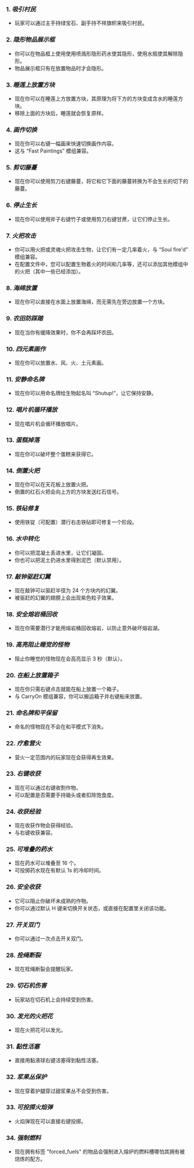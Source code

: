 ### **1.** *吸引村民*
* 玩家可以通过主手持绿宝石、副手持不祥旗帜来吸引村民。

### **2.** *隐形物品展示框*
* 你可以在物品框上使用使用喷溅形隐形药水使其隐形，使用水瓶使其解除隐形。
* 物品展示框只有在放置物品时才会隐形。

### **3.** *睡莲上放置方块*
* 现在你可以在睡莲上方放置方块，其原理为将下方的方块变成含水的睡莲方块。
* 移除上面的方块后，睡莲就会恢复原样。

### **4.** *画作切换*
* 现在你可以右键一幅画来快速切换画作内容。
* 这与 “Fast Paintings” 模组兼容。

### **5.** *剪切藤蔓*
* 现在你可以使用剪刀右键藤蔓，将它和它下面的藤蔓转换为不会生长的切下的藤蔓。

### **6.** *停止生长*
* 现在你可以使用斧子右键竹子或使用剪刀右键甘蔗，让它们停止生长。

### **7.** *火把攻击*
* 你可以用火把或灵魂火把攻击生物，让它们有一定几率着火，与 “Soul fire'd” 模组兼容。
* 在配置文件中，您可以配置生物着火的时间和几率等，还可以添加其他模组中的火把（其中一些已经添加）。

### **8.** *海绵放置*
* 现在你可以直接在水面上放置海绵，而无需先在旁边放置一个方块。

### **9.** *农田防踩踏*
* 现在当你有缓降效果时，你不会再踩坏农田。

### **10.** *四元素画作*
* 现在你可以放置水、风、火、土元素画。

### **11.** *安静命名牌*
* 现在你可以用命名牌给生物起名叫 “Shutup!”，让它保持安静。

### **12.** *唱片机循环播放*
* 现在唱片机会循环播放唱片。

### **13.** *蛋糕掉落*
* 现在你可以破坏整个蛋糕来获得它。

### **14.** *倒置火把*
* 现在你可以在天花板上放置火把。
* 倒置的红石火把会向上方的方块发送红石信号。

### **15.** *铁砧修复*
* 使用铁锭（可配置）潜行右击铁砧即可修复一个阶段。

### **16.** *水中转化*
* 你可以把混凝土丢进水里，让它们凝固。
* 你也可以把泥土扔进水里得到泥巴（默认禁用）。

### **17.** *敲钟驱赶幻翼*
* 现在敲钟可以驱赶半径为 24 个方块内的幻翼。
* 被驱赶的幻翼的翅膀上会出现紫色粒子效果。

### **18.** *安全熔岩桶回收*
* 现在你需要潜行才能用熔岩桶回收熔岩，以防止意外破坏熔岩湖。

### **19.** *高亮阻止睡觉的怪物*
* 阻止你睡觉的怪物现在会高亮显示 3 秒（默认）。

### **20.** *在船上放置箱子*
* 现在你只需右键点击就能在船上放置一个箱子。
* 与 CarryOn 模组兼容，你可以搬运箱子并右键船来放置。

### **21.** *命名牌和平保留*
* 命名的怪物现在不会在和平模式下消失。

### **22.** *疗愈营火*
* 营火一定范围内的玩家现在会获得再生效果。

### **23.** *右键收获*
* 现在可以通过右键收割作物。
* 可以配置是否需要手持锄头或者扣除饱食度。

###  **24.** *收获经验*
* 现在收获作物会获得经验。
* 与右键收获兼容。

### **25.** *可堆叠的药水*
* 现在药水可以堆叠至 16 个。
* 可投掷药水现在有默认 1s 的冷却时间。

### **26.** *安全收获*
* 它可以阻止你破坏未成熟的作物。
* 你可以通过默认 H 键来切换开关状态，或直接在配置里关闭该功能。

### **27.** *开关双门*
* 你可以通过一次点击开关双门。

### **28.** *拴绳断裂*
* 现在栓绳断裂会提醒玩家。

### **29.** *切石机伤害*
* 玩家站在切石机上会持续受到伤害。

### **30.** *发光的火把花*
* 现在火把花可以发光。

### **31.** *黏性活塞*
* 直接用黏液球右键活塞得到黏性活塞。

### **32.** *浆果丛保护*
* 现在穿着护腿穿过甜浆果丛不会受到伤害。

### **33.** *可投掷火焰弹*
* 火焰弹现在可以直接右键投掷。

### **34.** *强制燃料*
* 现在拥有标签 "forced_fuels" 的物品会强制进入熔炉的燃料槽哪怕其拥有被烧炼的配方。
